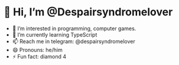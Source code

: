 # 👋 Hi, I’m @Despairsyndromelover
- 👀 I’m interested in programming, computer games.
- 🌱 I’m currently learning TypeScript
- 📫 Reach me in telegram: @despairsyndromelover
- 😄 Pronouns: he/him
- ⚡ Fun fact: diamond 4

<!---
Despairsyndromelover/Despairsyndromelover is a ✨ special ✨ repository because its `README.md` (this file) appears on your GitHub profile.
You can click the Preview link to take a look at your changes.
--->
